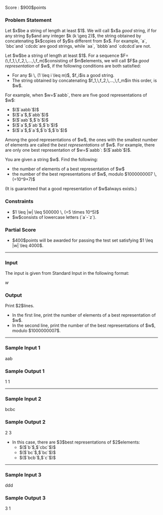
<div>

<span>

<span>

<p>
Score : $900$points
</p>

<div>

<section>

### **Problem Statement**

<p>
Let $x$be a string of length at least $1$.
We will call $x$a 
<em>
good
</em>
string, if for any string $y$and any integer $k (k \geq 2)$, the string obtained by concatenating $k$copies of $y$is different from $x$.
For example, `a`, `bbc`and `cdcdc`are good strings, while `aa`, `bbbb`and `cdcdcd`are not.
</p>

<p>
Let $w$be a string of length at least $1$.
For a sequence $F=(\,f_1,\,f_2,\,...,\,f_m)$consisting of $m$elements,
we will call $F$a 
<em>
good representation
</em>
of $w$, if the following conditions are both satisfied:
</p>

<ul>

<li>
For any $i \, (1 \leq i \leq m)$, $f_i$is a good string.
</li>

<li>
The string obtained by concatenating $f_1,\,f_2,\,...,\,f_m$in this order, is $w$.
</li>

</ul>

<p>
For example, when $w=$`aabb`, there are five good representations of $w$:
</p>

<ul>

<li>
$($`aabb`$)$
</li>

<li>
$($`a`$,$`abb`$)$
</li>

<li>
$($`aab`$,$`b`$)$
</li>

<li>
$($`a`$,$`ab`$,$`b`$)$
</li>

<li>
$($`a`$,$`a`$,$`b`$,$`b`$)$
</li>

</ul>

<p>
Among the good representations of $w$, the ones with the smallest number of elements are called the 
<em>
best representations
</em>
of $w$.
For example, there are only one best representation of $w=$`aabb`: $($`aabb`$)$.
</p>

<p>
You are given a string $w$. Find the following:
</p>

<ul>

<li>
the number of elements of a best representation of $w$
</li>

<li>
the number of the best representations of $w$, modulo $1000000007 \, (=10^9+7)$
</li>

</ul>

<p>
(It is guaranteed that a good representation of $w$always exists.)
</p>

</section>

</div>

<div>

<section>

### **Constraints**

<ul>

<li>
$1 \leq |w| \leq 500000 \, (=5 \times 10^5)$
</li>

<li>
$w$consists of lowercase letters (`a`-`z`).
</li>

</ul>

</section>

</div>

<div>

<section>

### **Partial Score**

<ul>

<li>
$400$points will be awarded for passing the test set satisfying $1 \leq |w| \leq 4000$.
</li>

</ul>

</section>

</div>

---

<div>

<div>

<section>

### **Input**

<p>
The input is given from Standard Input in the following format:
</p>

<div>

$w$
</div>

</section>

</div>

<div>

<section>

### **Output**

<p>
Print $2$lines.
</p>

<ul>

<li>
In the first line, print the number of elements of a best representation of $w$.
</li>

<li>
In the second line, print the number of the best representations of $w$, modulo $1000000007$.
</li>

</ul>

</section>

</div>

</div>

---

<div>

<section>

### **Sample Input 1**

<div>

aab

</div>

</section>

</div>

<div>

<section>

### **Sample Output 1**

<div>

1
1

</div>

</section>

</div>

---

<div>

<section>

### **Sample Input 2**

<div>

bcbc

</div>

</section>

</div>

<div>

<section>

### **Sample Output 2**

<div>

2
3

</div>

<ul>

<li>
In this case, there are $3$best representations of $2$elements:
<ul>

<li>
$($`b`$,$`cbc`$)$
</li>

<li>
$($`bc`$,$`bc`$)$
</li>

<li>
$($`bcb`$,$`c`$)$
</li>

</ul>

</li>

</ul>

</section>

</div>

---

<div>

<section>

### **Sample Input 3**

<div>

ddd

</div>

</section>

</div>

<div>

<section>

### **Sample Output 3**

<div>

3
1

</div>

</section>

</div>

</span>

</span>

</div>
